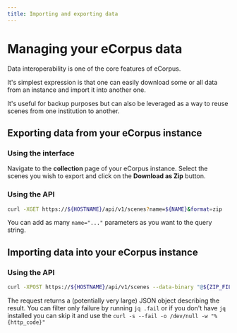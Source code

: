 ```yaml
---
title: Importing and exporting data
---
```


# Managing your eCorpus data

Data interoperability is one of the core features of eCorpus. 

It's simplest expression is that one can easily download some or all data from an instance and import it into another one.

It's useful for backup purposes but can also be leveraged as a way to reuse scenes from one institution to another.

## Exporting data from your eCorpus instance

### Using the interface

Navigate to the **collection** page of your eCorpus instance. Select the scenes you wish to export and click on the **Download as Zip** button.

### Using the API

```bash
curl -XGET https://${HOSTNAME}/api/v1/scenes?name=${NAME}&format=zip
```
You can add as many `name="..."` parameters as you want to the query string.

## Importing data into your eCorpus instance

### Using the API

```bash
curl -XPOST https://${HOSTNAME}/api/v1/scenes --data-binary "@${ZIP_FILE}" | jq .
```
The request returns a (potentially very large) JSON object describing the result. You can filter only failure by running `jq .fail` or if you don't have `jq` installed you can skip it and use the `curl -s --fail -o /dev/null -w "%{http_code}"`
